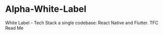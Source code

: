 # Alpha-White-Label
White Label - Tech Stack a single codebase: React Native and Flutter.
TFC Read Me

